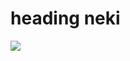 # heading neki


[<img src="http://www.google.com.au/images/nav_logo7.png">](http://google.com.au/)
